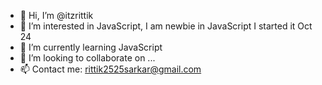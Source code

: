 - 👋 Hi, I’m @itzrittik
- 👀 I’m interested in JavaScript, I am newbie in JavaScript
I started it Oct 24
- 🌱 I’m currently learning JavaScript
- 💞️ I’m looking to collaborate on ...
- 📫 Contact me: rittik2525sarkar@gmail.com

<!---
itzrittik/itzrittik is a ✨ special ✨ repository because its `README.md` (this file) appears on your GitHub profile.
You can click the Preview link to take a look at your changes.
--->
